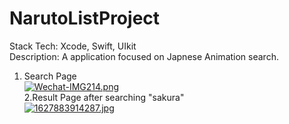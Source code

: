 # NarutoListProject
Stack Tech: Xcode, Swift, UIkit <br />
Description: A application focused on Japnese Animation search. <br />

 1. Search Page <br /> [![Wechat-IMG214.png](https://i.postimg.cc/YSgcNhsV/Wechat-IMG214.png)](https://postimg.cc/WD2fTbj6) <br />
2.Result Page after searching "sakura" <br /> [![1627883914287.jpg](https://i.postimg.cc/85H0wWBy/1627883914287.jpg)](https://postimg.cc/R6WdZWYf)



